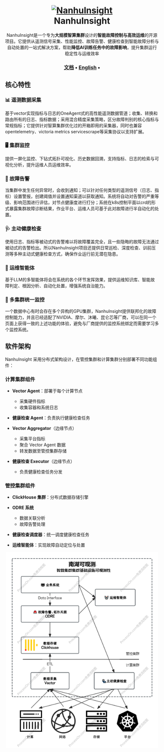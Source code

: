 <h1 align="center" style="border-bottom: none">
    <a href="" target="_blank">
        <img alt="NanhuInsight" src="" width="100" height="100">
    </a>
    <br>NanhuInsight
</h1>

<p align="center">NanhuInsight是一个专为<b>大规模智算集群</b>设计的<b>智能故障控制与高效运维</b>的开源项目。它提供从遥测信号采集、性能监控、故障告警、健康检查到智能故障分析与自动处置的一站式解决方案，帮助<b>降低AI训练任务中的故障影响</b>，提升集群运行稳定性与运维效率</p>
  
<h3 align="center">
  <a href="http://pre-isg.doc.zhejianglab.org/"><b>文档</b></a> &bull;
  <a href="https://github.com/SigNoz/signoz/blob/main/README.en.md"><b>English</b></a> &bull;
</h3>

## 核心特性

### 📊 遥测数据采集

基于vector实现指标与日志的OneAgent式的高性能遥测数据管道；收集、转换和路由所有的日志、指标数据；采用混合精度采集策略，区分故障判别的核心指标与常规指标；它提供针对智算集群优化过的开箱即用的采集器，同时也兼容opentelemetry、victoria metrics servicescrape等采集协议以支持扩展。

### 🖥️ 集群监控

提供一屏化监控、下钻式拓扑可视化、历史数据回溯，支持指标、日志的检索与可视化分析，提升运维人员运维效率。

### 🚨 故障告警

当集群中发生任何异常时，会收到通知；可以针对任何类型的遥测信号（日志、指标）设置警报，创建阈值并设置通知渠道以获取通知。系统将自动对告警的严重等级、影响范围进行评估，对节点健康度进行打分；系统在k8s控制平面以crd的形式暴露集群故障诊断结果，作业平台、运维人员可基于此对故障进行半自动化的处置。

### 🩺 主动健康检查

使用日志、指标等被动式的告警难以将故障覆盖完全，且一些隐晦的故障无法通过被动式的告警检出。所以NanhuInsight项目还提供日常巡检、深度检查、训前压测等多种主动式健康检查方式，确保作业运行前无潜在隐患。

### 🤖 运维智能体

基于LLM的多智能体将会在系统的各个环节发挥效果，提供运维知识库、智能故障判定、根因分析、自动化处置，增强系统自治能力。

### 🚀 多集群统一监控

一个数据中心有时会存在多个异构的GPU集群，NanhuInsight提供联邦化的故障控制能力，并且已经适配了NVIDIA、摩尔、沐曦、昆仑芯等厂商，可以在同一个页面上获得一致的上述功能的体验，避免与厂商提供的监控系统绑定而需要学习多个监控系统。

## 软件架构

NanhuInsight 采用分布式架构设计，在管控集群和计算集群分别部署不同功能组件：

### 计算集群组件

- **Vector Agent**：部署于每个计算节点
  - 采集硬件指标
  - 收集容器和系统日志
  
- **健康检查 Agent**：负责执行健康检查任务

- **Vector Aggregator**（边缘节点）
  - 采集平台指标
  - 聚合 Vector Agent 数据
  - 转发数据至管控集群存储

- **健康检查 Executor**（边缘节点）
  - 负责健康检查任务分发

### 管控集群组件

- **ClickHouse 集群**：分布式数据存储引擎

- **ODRE 系统**
  - 数据关联分析
  - 故障告警处理

- **健康检查调度器**：统一调度健康检查任务

- **运维智能体**：实现故障自动定位与处置

<p align="center">
  <img src="docs/overview/_static/nanhu软件架构.png" alt="NanhuInsight Architecture" width="500">
</p>
